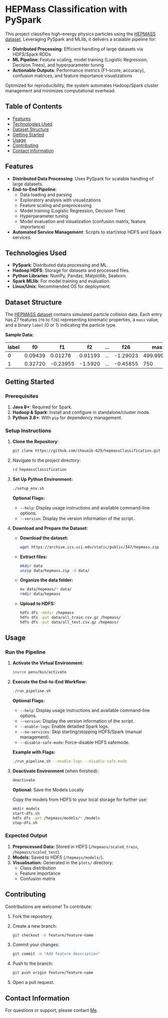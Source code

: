 # HEPMass Classification with PySpark

This project classifies high-energy physics particles using the [HEPMASS dataset](https://archive.ics.uci.edu/dataset/347/hepmass). Leveraging PySpark and MLlib, it delivers a scalable pipeline for:

- **Distributed Processing**: Efficient handling of large datasets via HDFS/Spark RDDs  
- **ML Pipeline**: Feature scaling, model training (Logistic Regression, Decision Trees), and hyperparameter tuning  
- **Actionable Outputs**: Performance metrics (F1-score, accuracy), confusion matrices, and feature importance visualizations  

Optimized for reproducibility, the system automates Hadoop/Spark cluster management and minimizes computational overhead.  

## Table of Contents

- [Features](#features)
- [Technologies Used](#technologies-used)
- [Dataset Structure](#dataset-structure)
- [Getting Started](#getting-started)
- [Usage](#usage)
- [Contributing](#contributing)
- [Contact Information](#contact-information)

## Features

- **Distributed Data Processing**: Uses PySpark for scalable handling of large datasets.
- **End-to-End Pipeline**:
  - Data loading and parsing
  - Exploratory analysis with visualizations
  - Feature scaling and preprocessing
  - Model training (Logistic Regression, Decision Tree)
  - Hyperparameter tuning
  - Model evaluation and visualization (confusion matrix, feature importance)
- **Automated Service Management**: Scripts to start/stop HDFS and Spark services.

## Technologies Used

- **PySpark**: Distributed data processing and ML.
- **Hadoop HDFS**: Storage for datasets and processed files.
- **Python Libraries**: NumPy, Pandas, Matplotlib, Seaborn.
- **Spark MLlib**: For model training and evaluation.
- **Linux/Unix**: Recommended OS for deployment.

## Dataset Structure

The [HEPMASS dataset](https://archive.ics.uci.edu/dataset/347/hepmass) contains simulated particle collision data. Each entry has 27 features (`f0` to `f26`) representing kinematic properties, a `mass` value, and a binary `label` (0 or 1) indicating the particle type.

**Sample Data:**

| label | f0       | f1       | f2      | ... | f26      | mass          |
|-------|----------|----------|---------|-----|----------|---------------|
| 0     | 0.09439  | 0.01276  | 0.91193 | ... | -1.29023 | 499.999969    |
| 1     | 0.32720  | -0.23955 | -1.5920 | ... | -0.45855 | 750           |

## Getting Started

### Prerequisites

1. **Java 8+**: Required for Spark.
2. **Hadoop & Spark**: Install and configure in standalone/cluster mode.
3. **Python 3.8+**: With `pip` for dependency management.

### Setup Instructions

1. **Clone the Repository**:

   ```bash
   git clone https://github.com/chouaib-629/hepmassClassification.git
   ```

2. Navigate to the project directory:

   ```bash
   cd hepmassClassification
   ```

3. **Set Up Python Environment:**

    ```bash
    ./setup_env.sh
    ```

    **Optional Flags:**

    - `--help`: Display usage instructions and available command-line options.
    - `--version`: Display the version information of the script..

4. **Download and Prepare the Dataset:**

    - **Download the dataset:**

        ```bash
        wget https://archive.ics.uci.edu/static/public/347/hepmass.zip 
        ```

    - **Extract files:**

        ```bash
        mkdir data
        unzip data/hepmass.zip -d data/
        ```

    - **Organize the data folder:**

        ```bash
        mv data/hepmass/* data/
        rmdir data/hepmass
        ```

    - **Upload to HDFS:**

        ```bash
        hdfs dfs -mkdir /hepmass
        hdfs dfs -put data/all_train.csv.gz /hepmass/
        hdfs dfs -put data/all_test.csv.gz /hepmass/
        ```

## Usage

### Run the Pipeline

1. **Activate the Virtual Environment:**

    ```bash
    source penv/bin/activate
    ```

2. **Execute the End-to-End Workflow:**

    ```bash
    ./run_pipeline.sh
    ```

    **Optional Flags:**

    - `--help`: Display usage instructions and available command-line options.
    - `--version`: Display the version information of the script.
    - `--enable-logs`: Enable detailled Spark logs.
    - `--no-services`: Skip starting/stopping HDFS/Spark (manual management).
    - `--disable-safe-mode`: Force-disable HDFS safemode.

    **Example with Flags:**

    ```bash
    ./run_pipeline.sh --enable-logs --disable-safe-mode
    ```

3. **Deactivate Environment** (when finished):

    ```bash
    deactivate
    ```

    **Optional:** Save the Models Locally

    Copy the models from HDFS to your local storage for further use:

    ```bash
    mkdir models
    start-dfs.sh
    hdfs dfs -get /hepmass/models/* /models
    stop-dfs.sh
    ```

### Expected Output

1. **Preprocessed Data:** Stored in HDFS (`/hepmass/scaled_train`, `/hepmass/scaled_test`).
2. **Models:** Saved to HDFS (`/hepmass/models/`).
3. **Visualisation:** Generated in the `plots/` directory:
    - Class distribution
    - Feature importance
    - Confusion matrix

## Contributing

Contributions are welcome! To contribute:

1. Fork the repository.
2. Create a new branch:

   ```bash
   git checkout -b feature/feature-name
   ```

3. Commit your changes:

   ```bash
   git commit -m "Add feature description"
   ```

4. Push to the branch:

   ```bash
   git push origin feature/feature-name
   ```

5. Open a pull request.

## Contact Information

For questions or support, please contact [Me](mailto:chouaiba629@gmail.com).
